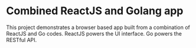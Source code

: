 # Combined ReactJS and Golang app

This project demonstrates a browser based app built from a combination of ReactJS and Go codes. ReactJS powers the UI interface. Go powers the RESTful API.
